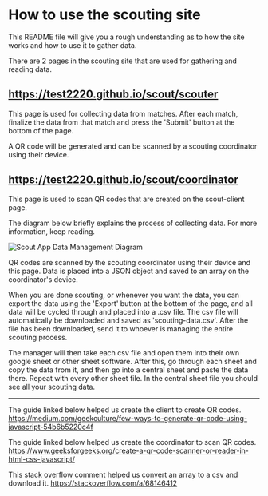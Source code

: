 # How to use the scouting site


This README file will give you a rough understanding as to how the site works and how to use it to gather data.

There are 2 pages in the scouting site that are used for gathering and reading data.

## https://test2220.github.io/scout/scouter


This page is used for collecting data from matches. After each match, finalize the data from that match and press the 'Submit' button at the bottom of the page.

A QR code will be generated and can be scanned by a scouting coordinator using their device.

## https://test2220.github.io/scout/coordinator


This page is used to scan QR codes that are created on the scout-client page.

The diagram below briefly explains the process of collecting data. For more information, keep reading.

![Scout App Data Management Diagram](https://github.com/Test2220/scout-client/assets/87047924/190dd059-6396-40c4-bd1b-5d8006e88f82)

QR codes are scanned by the scouting coordinator using their device and this page. Data is placed into a JSON object and saved to an array on the coordinator's device.

When you are done scouting, or whenever you want the data, you can export the data using the 'Export' button at the bottom of the page, and all data will be cycled through and placed into a .csv file. The csv file will automatically be downloaded and saved as 'scouting-data.csv'. After the file has been downloaded, send it to whoever is managing the entire scouting process.

The manager will then take each csv file and open them into their own google sheet or other sheet software. After this, go through each sheet and copy the data from it, and then go into a central sheet and paste the data there. Repeat with every other sheet file. In the central sheet file you should see all your scouting data.

---
The guide linked below helped us create the client to create QR codes.
https://medium.com/geekculture/few-ways-to-generate-qr-code-using-javascript-54b6b5220c4f

The guide linked below helped us create the coordinator to scan QR codes.
https://www.geeksforgeeks.org/create-a-qr-code-scanner-or-reader-in-html-css-javascript/

This stack overflow comment helped us convert an array to a csv and download it.
https://stackoverflow.com/a/68146412
